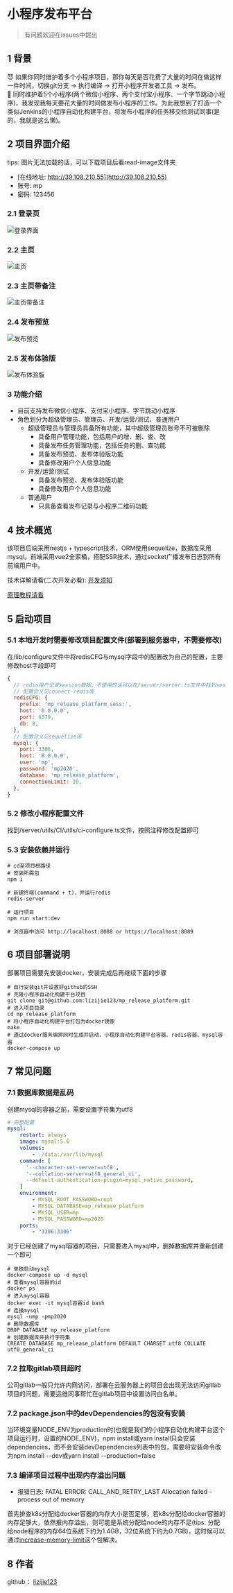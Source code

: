 # 小程序发布平台

> 有问题欢迎在issues中提出

## 1 背景

  😈 如果你同时维护着多个小程序项目，那你每天是否花费了大量的时间在做这样一件时间，切换git分支 -> 执行编译 -> 打开小程序开发者工具 -> 发布。 <br>
  🧐 同时维护着5个小程序(两个微信小程序、两个支付宝小程序、一个字节跳动小程序)，我发现我每天要花大量的时间做发布小程序的工作。为此我想到了打造一个类似Jenkins的小程序自动化构建平台，将发布小程序的任务移交给测试同事(是的，我就是这么懒)。 <br>

## 2 项目界面介绍

tips: 图片无法加载的话，可以下载项目后看read-image文件夹

* [在线地址: http://39.108.210.55](http://39.108.210.55)
* 账号: mp
* 密码: 123456

### 2.1 登录页

![登录界面](./read-image/login.jpg)

### 2.2 主页

![主页](./read-image/main.jpg)

### 2.3 主页带备注

![主页带备注](./read-image/main-remark.jpg)

### 2.4 发布预览

![发布预览](./read-image/preview.jpg)

### 2.5 发布体验版

![发布体验版](./read-image/upload.jpg)

### 3 功能介绍

- 目前支持发布微信小程序、支付宝小程序、字节跳动小程序
- 角色划分为超级管理员、管理员、开发/运营/测试、普通用户
  - 超级管理员与管理员具备所有功能，其中超级管理员账号不可被删除
    - 具备用户管理功能，包括用户的增、删、查、改
    - 具备发布任务管理功能，包括任务的删、查功能
    - 具备发布预览、发布体验版功能
    - 具备修改用户个人信息功能
  - 开发/运营/测试
    - 具备发布预览、发布体验版功能
    - 具备修改用户个人信息功能
  - 普通用户
    - 只具备查看发布记录与小程序二维码功能

## 4 技术概览

该项目后端采用nestjs + typescript技术，ORM使用sequelize，数据库采用mysql。前端采用vue2全家桶，搭配SSR技术，通过socket广播发布日志到所有前端用户中。 <br>

技术详解请看(二次开发必看): [开发须知](./开发须知.md)

[原理教程请看](https://juejin.cn/post/6896823039099731975)

## 5 启动项目

### 5.1 本地开发时需要修改项目配置文件(部署到服务器中，不需要修改)

在/lib/configure文件中将redisCFG与mysql字段中的配置改为自己的配置，主要修改host字段即可

```js
{
  // redis用户记录session数据，不使用的话可以在/server/server.ts文件中找到session中间件，并注释掉store字段，即可删除所有与redisCFG配置相关的内容
  // 配置含义见connect-redis库
  redisCFG: {
    prefix: 'mp_release_platform_sess:',
    host: '0.0.0.0',
    port: 6379,
    db: 8,
  },
  // 配置含义见sequelize库
  mysql: {
    port: 3306,
    host: '0.0.0.0',
    user: 'mp',
    password: 'mp2020',
    database: 'mp_release_platform',
    connectionLimit: 10,
  },
}
```

### 5.2 修改小程序配置文件

找到/server/utils/CI/utils/ci-configure.ts文件，按照注释修改配置即可

### 5.3 安装依赖并运行

```shell
# cd至项目根路径
# 安装所需包
npm i

# 新建终端(command + t)，并运行redis
redis-server

# 运行项目
npm run start:dev

# 浏览器中访问 http://localhost:8088 or https://localhost:8089
```

## 6 项目部署说明

部署项目需要先安装docker，安装完成后再继续下面的步骤

```shell
# 自行安装git并设置好github的SSH
# 克隆小程序自动化构建平台项目
git clone git@github.com:lizijie123/mp_release_platform.git
# 进入项目目录
cd mp_release_platform
# 将小程序自动化构建平台打包为docker镜像
make
# 通过docker服务编排同时生成并启动，小程序自动化构建平台容器、redis容器、mysql容器
docker-compose up
```

## 7 常见问题

### 7.1 数据库数据是乱码

创建mysql的容器之前，需要设置字符集为utf8

```yaml
# 完整配置
mysql:
    restart: always
    image: mysql:5.6
    volumes:
        - ./data:/var/lib/mysql
    command: [
      '--character-set-server=utf8',
      '--collation-server=utf8_general_ci',
      --default-authentication-plugin=mysql_native_password,
    ]
    environment:
        - MYSQL_ROOT_PASSWORD=root
        - MYSQL_DATABASE=mp_release_platform
        - MYSQL_USER=mp
        - MYSQL_PASSWORD=mp2020
    ports:
        - "3306:3306"
```

对于已经创建了mysql容器的项目，只需要进入mysql中，删掉数据库并重新创建一个即可

```shell
# 单独启动mysql
docker-compose up -d mysql
# 查看mysql容器的id
docker ps
# 进入mysql容器
docker exec -it mysql容器id bash
# 连接mysql
mysql -ump -pmp2020
# 删除数据库
DROP DATABASE mp_release_platform
# 创建数据库并执行字符集
CREATE DATABASE mp_release_platform DEFAULT CHARSET utf8 COLLATE utf8_general_ci
```

### 7.2 拉取gitlab项目超时

公司gitlab一般只允许内网访问，部署在云服务器上的项目会出现无法访问gitlab项目的问题，需要运维同事帮忙在gitlab项目中设置访问白名单。

### 7.2 package.json中的devDependencies的包没有安装

当环境变量NODE_ENV为production时(也就是我们的小程序自动化构建平台这个项目运行时，设置的NODE_ENV)，npm install或yarn install只会安装dependencies，而不会安装devDependencies列表中的包，需要将安装命令改为npm install --dev或yarn install --production=false

### 7.3 编译项目过程中出现内存溢出问题

* 报错日志: FATAL ERROR: CALL_AND_RETRY_LAST Allocation failed - process out of memory

首先排查k8s分配给docker容器的内存大小是否足够，若k8s分配给docker容器的内存足够大，依然报内存溢出，则可能是系统分配给node的内存不足(tips: 分配给node程序的内存64位系统下约为1.4GB，32位系统下约为0.7GB)，这时候可以通过[increase-memory-limit](https://www.npmjs.com/package/increase-memory-limit)这个包解决。

## 8 作者

github： [lizijie123](https://github.com/lizijie123)
